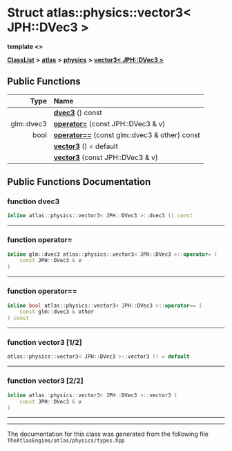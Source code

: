 

# Struct atlas::physics::vector3&lt; JPH::DVec3 &gt;

**template &lt;&gt;**



[**ClassList**](annotated.md) **>** [**atlas**](namespaceatlas.md) **>** [**physics**](namespaceatlas_1_1physics.md) **>** [**vector3&lt; JPH::DVec3 &gt;**](structatlas_1_1physics_1_1vector3_3_01JPH_1_1DVec3_01_4.md)










































## Public Functions

| Type | Name |
| ---: | :--- |
|   | [**dvec3**](#function-dvec3) () const<br> |
|  glm::dvec3 | [**operator=**](#function-operator) (const JPH::DVec3 & v) <br> |
|  bool | [**operator==**](#function-operator_1) (const glm::dvec3 & other) const<br> |
|   | [**vector3**](#function-vector3-12) () = default<br> |
|   | [**vector3**](#function-vector3-22) (const JPH::DVec3 & v) <br> |




























## Public Functions Documentation




### function dvec3 

```C++
inline atlas::physics::vector3< JPH::DVec3 >::dvec3 () const
```




<hr>



### function operator= 

```C++
inline glm::dvec3 atlas::physics::vector3< JPH::DVec3 >::operator= (
    const JPH::DVec3 & v
) 
```




<hr>



### function operator== 

```C++
inline bool atlas::physics::vector3< JPH::DVec3 >::operator== (
    const glm::dvec3 & other
) const
```




<hr>



### function vector3 [1/2]

```C++
atlas::physics::vector3< JPH::DVec3 >::vector3 () = default
```




<hr>



### function vector3 [2/2]

```C++
inline atlas::physics::vector3< JPH::DVec3 >::vector3 (
    const JPH::DVec3 & v
) 
```




<hr>

------------------------------
The documentation for this class was generated from the following file `TheAtlasEngine/atlas/physics/types.hpp`

